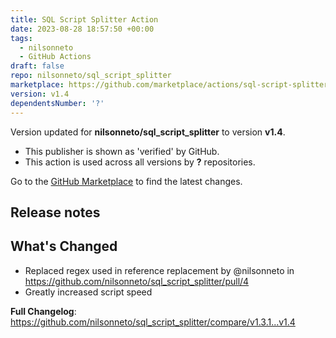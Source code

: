 ```yaml
---
title: SQL Script Splitter Action
date: 2023-08-28 18:57:50 +00:00
tags:
  - nilsonneto
  - GitHub Actions
draft: false
repo: nilsonneto/sql_script_splitter
marketplace: https://github.com/marketplace/actions/sql-script-splitter-action
version: v1.4
dependentsNumber: '?'
---
```



Version updated for **nilsonneto/sql_script_splitter** to version **v1.4**.
- This publisher is shown as 'verified' by GitHub.
- This action is used across all versions by **?** repositories.

Go to the [GitHub Marketplace](https://github.com/marketplace/actions/sql-script-splitter-action) to find the latest changes.

## Release notes

## What's Changed
* Replaced regex used in reference replacement by @nilsonneto in https://github.com/nilsonneto/sql_script_splitter/pull/4
* Greatly increased script speed

**Full Changelog**: https://github.com/nilsonneto/sql_script_splitter/compare/v1.3.1...v1.4
